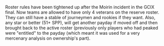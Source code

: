 Roster rules have been tightened up after the Moirin incident in the GCIX final. Now teams are allowed to have only 4 veterans on the reserve roster. They can still have a stable of journeymen and rookies if they want. Also, any star or better (51+ SPP), will get another payday if moved off and then brought back to the active roster (previously only players who had peaked were "entitled" to the payday (which meant it was used for a very mercenary analysis on ownership's part).

